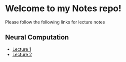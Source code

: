 # Welcome to my Notes repo!


Please follow the following links for lecture notes

## Neural Computation 

- [Lecture 1](Y3/Neural-Computation/out/Lecture1.html)
- [Lecture 2](Y3/Neural-Computation/out/Lecture2.html)